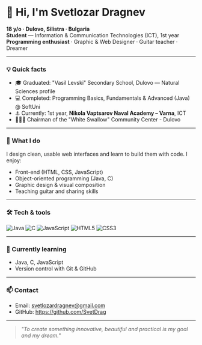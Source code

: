 # 👋 Hi, I'm Svetlozar Dragnev

**18 y/o · Dulovo, Silistra · Bulgaria**  
**Student** — Information & Communication Technologies (ICT), 1st year  
**Programming enthusiast** · Graphic & Web Designer · Guitar teacher · Dreamer

---

### 💡 Quick facts
- 🎓 Graduated: "Vasil Levski" Secondary School, Dulovo — Natural Sciences profile  
- 💻 Completed: Programming Basics, Fundamentals & Advanced (Java) @ SoftUni  
- ⚓ Currently: 1st year, **Nikola Vaptsarov Naval Academy – Varna**, ICT
- 👨🏻‍💼 Chairman of the "White Swallow" Community Center - Dulovo

---

### 🔭 What I do
I design clean, usable web interfaces and learn to build them with code. I enjoy:
- Front-end (HTML, CSS, JavaScript)  
- Object-oriented programming (Java, C)  
- Graphic design & visual composition  
- Teaching guitar and sharing skills

---

### 🛠️ Tech & tools
![Java](https://img.shields.io/badge/Java-%23ED8B00?style=for-the-badge&logo=java&logoColor=white) 
![C](https://img.shields.io/badge/C-%2300599C?style=for-the-badge&logo=c&logoColor=white)
![JavaScript](https://img.shields.io/badge/JavaScript-%23F7DF1E?style=for-the-badge&logo=javascript&logoColor=black)
![HTML5](https://img.shields.io/badge/HTML5-%23E34F26?style=for-the-badge&logo=html5&logoColor=white)
![CSS3](https://img.shields.io/badge/CSS3-%231572B6?style=for-the-badge&logo=css3&logoColor=white)

---

### 🌱 Currently learning
- Java, C, JavaScript    
- Version control with Git & GitHub

---

### 📫 Contact
- Email: svetlozardragnev@gmail.com   
- GitHub: https://github.com/SvetDrag

---

> *"To create something innovative, beautiful and practical is my goal and my dream."*

